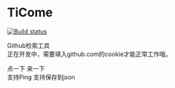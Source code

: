 # TiCome

[![Build status](https://ci.appveyor.com/api/projects/status/jgn6padiw6x9vu07?svg=true)](https://ci.appveyor.com/project/mo10/ticome)

Github检索工具  
正在开发中，需要填入github.com的cookie才能正常工作哦。  

点一下 来一下  
支持Ping 支持保存到json
